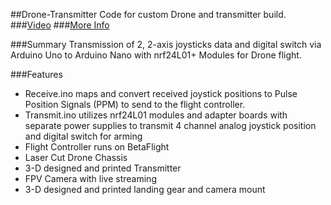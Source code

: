 ##Drone-Transmitter
Code for custom Drone and transmitter build.
###[Video](https://www.youtube.com/watch?v=jWmNdqT4Q9A&t=22s)
###[More Info](https://devpost.com/software/drone-transmitter)


###Summary
Transmission of 2, 2-axis joysticks data and digital switch via Arduino Uno to Arduino Nano with nrf24L01+ Modules for Drone flight.

###Features
* Receive.ino maps and convert received joystick positions to Pulse Position Signals (PPM) to send to the flight controller.
* Transmit.ino utilizes nrf24L01 modules and adapter boards with separate power supplies to transmit 4 channel analog joystick position and digital switch for arming
* Flight Controller runs on BetaFlight 
* Laser Cut Drone Chassis
* 3-D designed and printed Transmitter
* FPV Camera with live streaming
* 3-D designed and printed landing gear and camera mount

